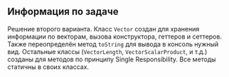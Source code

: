 ## Информация по задаче

Решение второго варианта.
Класс `Vector` создан для хранения информации по векторам, вызова конструктора, геттеров и сеттеров. Также переопределён метод `toString` для вывода в консоль нужный вид.
Остальные классы (`VectorLength`, `VectorScalarProduct`, и т.д.) созданы для методов по принципу Single Responsibility. Все методы статичны в своих классах.